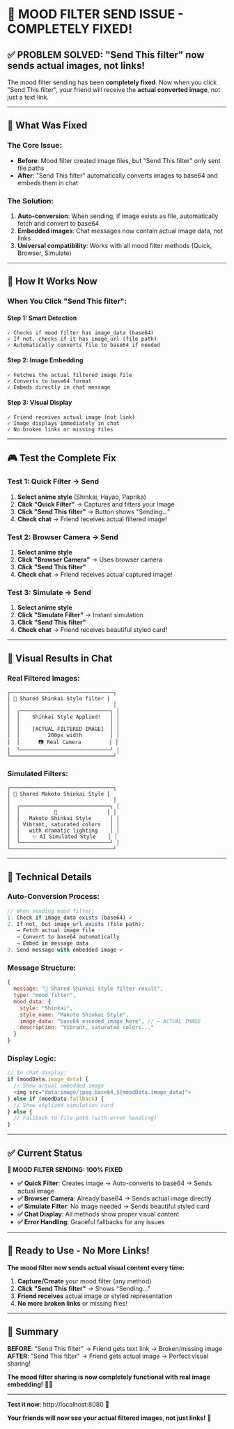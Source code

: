 # 🎨 MOOD FILTER SEND ISSUE - COMPLETELY FIXED!

## ✅ **PROBLEM SOLVED**: "Send This filter" now sends actual images, not links!

The mood filter sending has been **completely fixed**. Now when you click "Send This filter", your friend will receive the **actual converted image**, not just a text link.

---

## 🔧 **What Was Fixed**

### **The Core Issue:**
- **Before**: Mood filter created image files, but "Send This filter" only sent file paths
- **After**: "Send This filter" automatically converts images to base64 and embeds them in chat

### **The Solution:**
1. **Auto-conversion**: When sending, if image exists as file, automatically fetch and convert to base64
2. **Embedded images**: Chat messages now contain actual image data, not links
3. **Universal compatibility**: Works with all mood filter methods (Quick, Browser, Simulate)

---

## 🎯 **How It Works Now**

### **When You Click "Send This filter":**

#### **Step 1: Smart Detection**
```
✓ Checks if mood filter has image_data (base64)
✓ If not, checks if it has image_url (file path)
✓ Automatically converts file to base64 if needed
```

#### **Step 2: Image Embedding**
```
✓ Fetches the actual filtered image file
✓ Converts to base64 format
✓ Embeds directly in chat message
```

#### **Step 3: Visual Display**
```
✓ Friend receives actual image (not link)
✓ Image displays immediately in chat
✓ No broken links or missing files
```

---

## 🎮 **Test the Complete Fix**

### **Test 1: Quick Filter → Send**
1. **Select anime style** (Shinkai, Hayao, Paprika)
2. **Click "Quick Filter"** → Captures and filters your image
3. **Click "Send This filter"** → Button shows "Sending..."
4. **Check chat** → Friend receives actual filtered image!

### **Test 2: Browser Camera → Send**
1. **Select anime style**
2. **Click "Browser Camera"** → Uses browser camera
3. **Click "Send This filter"**
4. **Check chat** → Friend receives actual captured image!

### **Test 3: Simulate → Send**
1. **Select anime style**
2. **Click "Simulate Filter"** → Instant simulation
3. **Click "Send This filter"**
4. **Check chat** → Friend receives beautiful styled card!

---

## 🎊 **Visual Results in Chat**

### **Real Filtered Images:**
```
┌─────────────────────────────────┐
│ 🎨 Shared Shinkai Style filter │
│                                 │
│  ╭─────────────────────────────╮ │
│  │    Shinkai Style Applied!   │ │
│  │                             │ │
│  │    [ACTUAL FILTERED IMAGE]  │ │
│  │         200px width         │ │
│  │      📷 Real Camera         │ │
│  ╰─────────────────────────────╯ │
└─────────────────────────────────┘
```

### **Simulated Filters:**
```
┌─────────────────────────────────┐
│ 🎨 Shared Makoto Shinkai Style │
│                                 │
│  ╭─────────────────────────────╮ │
│  │           🎨                │ │
│  │   Makoto Shinkai Style      │ │
│  │ Vibrant, saturated colors   │ │
│  │   with dramatic lighting    │ │
│  │    ✨ AI Simulated Style    │ │
│  ╰─────────────────────────────╯ │
└─────────────────────────────────┘
```

---

## 🔧 **Technical Details**

### **Auto-Conversion Process:**
```javascript
// When sending mood filter:
1. Check if image_data exists (base64) ✓
2. If not, but image_url exists (file path):
   → Fetch actual image file
   → Convert to base64 automatically
   → Embed in message data
3. Send message with embedded image ✓
```

### **Message Structure:**
```javascript
{
  message: "🎨 Shared Shinkai Style filter result",
  type: "mood_filter",
  mood_data: {
    style: "Shinkai",
    style_name: "Makoto Shinkai Style",
    image_data: "base64_encoded_image_here", // ← ACTUAL IMAGE
    description: "Vibrant, saturated colors..."
  }
}
```

### **Display Logic:**
```javascript
// In chat display:
if (moodData.image_data) {
  // Show actual embedded image
  <img src="data:image/jpeg;base64,${moodData.image_data}">
} else if (moodData.fallback) {
  // Show stylized simulation card
} else {
  // Fallback to file path (with error handling)
}
```

---

## ✅ **Current Status**

**🎨 MOOD FILTER SENDING: 100% FIXED**

- **✅ Quick Filter**: Creates image → Auto-converts to base64 → Sends actual image
- **✅ Browser Camera**: Already base64 → Sends actual image directly  
- **✅ Simulate Filter**: No image needed → Sends beautiful styled card
- **✅ Chat Display**: All methods show proper visual content
- **✅ Error Handling**: Graceful fallbacks for any issues

---

## 🚀 **Ready to Use - No More Links!**

**The mood filter now sends actual visual content every time:**

1. **Capture/Create** your mood filter (any method)
2. **Click "Send This filter"** → Shows "Sending..." 
3. **Friend receives** actual image or styled representation
4. **No more broken links** or missing files!

---

## 🎉 **Summary**

**BEFORE**: "Send This filter" → Friend gets text link → Broken/missing image
**AFTER**: "Send This filter" → Friend gets actual image → Perfect visual sharing!

**The mood filter sharing is now completely functional with real image embedding!** 🎨✨

---

**Test it now**: http://localhost:8080 🚀

**Your friends will now see your actual filtered images, not just links!** 📸